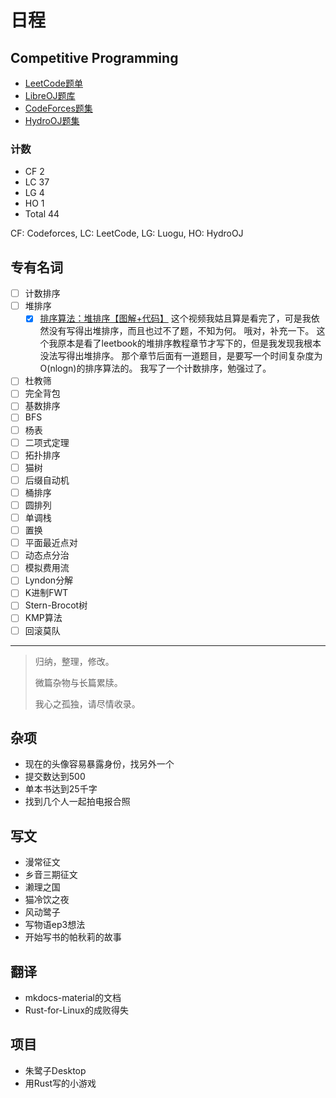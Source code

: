 # 日程

## Competitive Programming

- [LeetCode题单](https://huxulm.github.io/lc-rating/zen)
- [LibreOJ题库](https://loj.ac/p)
- [CodeForces题集](https://codeforces.com/problemset)
- [HydroOJ题集](https://hydro.ac/p)

### 计数

- CF 2
- LC 37
- LG 4
- HO 1
- Total 44

CF: Codeforces, 
LC: LeetCode, 
LG: Luogu, 
HO: HydroOJ

## 专有名词

- [ ] 计数排序
- [ ] 堆排序
  - [x] [排序算法：堆排序【图解+代码】](https://www.bilibili.com/video/BV1fp4y1D7cj/)
 这个视频我姑且算是看完了，可是我依然没有写得出堆排序，而且也过不了题，不知为何。
 哦对，补充一下。
 这个我原本是看了leetbook的堆排序教程章节才写下的，但是我发现我根本没法写得出堆排序。
 那个章节后面有一道题目，是要写一个时间复杂度为O(nlogn)的排序算法的。
 我写了一个计数排序，勉强过了。
- [ ] 杜教筛
- [ ] 完全背包
- [ ] 基数排序
- [ ] BFS
- [ ] 杨表
- [ ] 二项式定理
- [ ] 拓扑排序
- [ ] 猫树
- [ ] 后缀自动机
- [ ] 桶排序
- [ ] 圆排列
- [ ] 单调栈
- [ ] 置换
- [ ] 平面最近点对
- [ ] 动态点分治
- [ ] 模拟费用流
- [ ] Lyndon分解
- [ ] K进制FWT
- [ ] Stern-Brocot树
- [ ] KMP算法
- [ ] 回滚莫队

---

> 归纳，整理，修改。
>
> 微篇杂物与长篇累牍。
>
> 我心之孤独，请尽情收录。

## 杂项

- 现在的头像容易暴露身份，找另外一个
- 提交数达到500
- 单本书达到25千字
- 找到几个人一起拍电报合照

## 写文

- 漫常征文
- 乡音三期征文
- 濑理之国
- 猫冷饮之夜
- 风动鹭子
- 写物语ep3想法
- 开始写书的帕秋莉的故事

## 翻译

- mkdocs-material的文档
- Rust-for-Linux的成败得失

## 项目

- 朱鹭子Desktop
- 用Rust写的小游戏
